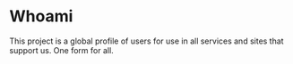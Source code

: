 # Whoami
This project is a global profile of users for use in all services and sites that support us. One form for all.
